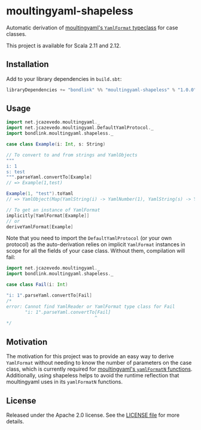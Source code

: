 # moultingyaml-shapeless

Automatic derivation of [moultingyaml's `YamlFormat` typeclass](https://github.com/jcazevedo/moultingyaml/blob/master/src/main/scala/net/jcazevedo/moultingyaml/YamlFormat.scala) for case classes.

This project is available for Scala 2.11 and 2.12.

## Installation

Add to your library dependencies in `build.sbt`:

```scala
libraryDependencies += "bondlink" %% "moultingyaml-shapeless" % "1.0.0"
```

## Usage

```scala
import net.jcazevedo.moultingyaml._
import net.jcazevedo.moultingyaml.DefaultYamlProtocol._
import bondlink.moultingyaml.shapeless._

case class Example(i: Int, s: String)

// To convert to and from strings and YamlObjects
"""
i: 1
s: test
""".parseYaml.convertTo[Example]
// => Example(1,test)

Example(1, "test").toYaml
// => YamlObject(Map(YamlString(i) -> YamlNumber(1), YamlString(s) -> YamlString(test)))

// To get an instance of YamlFormat
implicitly[YamlFormat[Example]]
// or
deriveYamlFormat[Example]
```

Note that you need to import the `DefaultYamlProtocol` (or your own protocol) as the auto-derivation relies on
implicit `YamlFormat` instances in scope for all the fields of your case class. Without them, compilation will fail:

```scala
import net.jcazevedo.moultingyaml._
import bondlink.moultingyaml.shapeless._

case class Fail(i: Int)

"i: 1".parseYaml.convertTo[Fail]
/*
error: Cannot find YamlReader or YamlFormat type class for Fail
       "i: 1".parseYaml.convertTo[Fail]
                                 ^
*/
```

## Motivation

The motivation for this project was to provide an easy way to derive `YamlFormat` without needing to know the
number of parameters on the case class, which is currently required for
[moultingyaml's `yamlFormatN` functions](https://github.com/jcazevedo/moultingyaml/blob/master/src/main/scala/net/jcazevedo/moultingyaml/ProductFormats.scala). Additionally, using shapeless helps to avoid the runtime reflection that
moultingyaml uses in its `yamlFormatN` functions.

## License

Released under the Apache 2.0 license. See the [LICENSE file](LICENSE) for more details.

